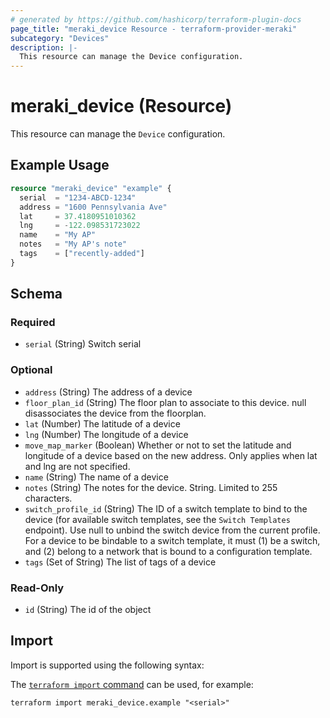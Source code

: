 ```yaml
---
# generated by https://github.com/hashicorp/terraform-plugin-docs
page_title: "meraki_device Resource - terraform-provider-meraki"
subcategory: "Devices"
description: |-
  This resource can manage the Device configuration.
---
```


# meraki_device (Resource)

This resource can manage the `Device` configuration.

## Example Usage

```terraform
resource "meraki_device" "example" {
  serial  = "1234-ABCD-1234"
  address = "1600 Pennsylvania Ave"
  lat     = 37.4180951010362
  lng     = -122.098531723022
  name    = "My AP"
  notes   = "My AP's note"
  tags    = ["recently-added"]
}
```

<!-- schema generated by tfplugindocs -->
## Schema

### Required

- `serial` (String) Switch serial

### Optional

- `address` (String) The address of a device
- `floor_plan_id` (String) The floor plan to associate to this device. null disassociates the device from the floorplan.
- `lat` (Number) The latitude of a device
- `lng` (Number) The longitude of a device
- `move_map_marker` (Boolean) Whether or not to set the latitude and longitude of a device based on the new address. Only applies when lat and lng are not specified.
- `name` (String) The name of a device
- `notes` (String) The notes for the device. String. Limited to 255 characters.
- `switch_profile_id` (String) The ID of a switch template to bind to the device (for available switch templates, see the `Switch Templates` endpoint). Use null to unbind the switch device from the current profile. For a device to be bindable to a switch template, it must (1) be a switch, and (2) belong to a network that is bound to a configuration template.
- `tags` (Set of String) The list of tags of a device

### Read-Only

- `id` (String) The id of the object

## Import

Import is supported using the following syntax:

The [`terraform import` command](https://developer.hashicorp.com/terraform/cli/commands/import) can be used, for example:

```shell
terraform import meraki_device.example "<serial>"
```
